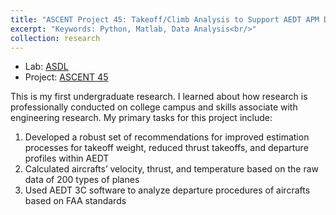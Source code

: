 ```yaml
---
title: "ASCENT Project 45: Takeoff/Climb Analysis to Support AEDT APM Development"
excerpt: "Keywords: Python, Matlab, Data Analysis<br/>"
collection: research
---
```


* Lab: [ASDL](https://www.asdl.gatech.edu/Michelle_Kirby.html)
* Project: [ASCENT 45](https://ascent.aero/partner-45/)

This is my first undergraduate research. I learned about how research is professionally conducted on college campus and skills associate with engineering research. My primary tasks for this project include:
1. Developed a robust set of recommendations for improved estimation processes for takeoff weight, reduced thrust takeoffs, and departure profiles within AEDT
2. Calculated aircrafts’ velocity, thrust, and temperature based on the raw data of 200 types of planes 
3. Used AEDT 3C software to analyze departure procedures of aircrafts based on FAA standards
